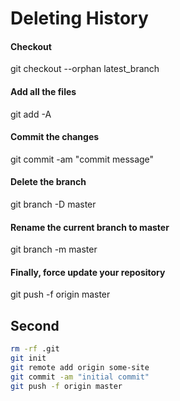 Deleting History
================

#### Checkout

   git checkout --orphan latest_branch

#### Add all the files

   git add -A

#### Commit the changes

   git commit -am "commit message"

#### Delete the branch

   git branch -D master

#### Rename the current branch to master

   git branch -m master

#### Finally, force update your repository

   git push -f origin master

Second
------

```bash
rm -rf .git
git init
git remote add origin some-site
git commit -am "initial commit"
git push -f origin master
```
